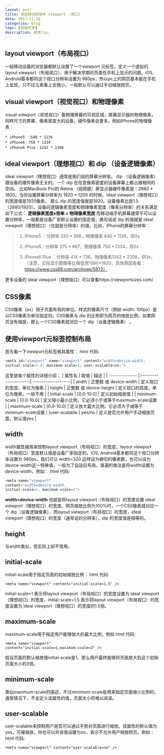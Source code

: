 ```yaml
---
layout: post
title: 说说移动前端中 viewport （视口）
date: 2017-11-28
categories: blog
tags: [前端开发]
description: 技术tip。
---
```

## layout viewport（布局视口）
一般移动设备的浏览器都默认设置了一个viewport 元标签，定义一个虚拟的layout viewport（布局视口），用于解决早期的页面在手机上显示的问题。iOS, Android基本都将这个视口分辨率设置为 980px，所以pc上的网页基本能在手机上呈现，只不过元素看上去很小，一般默认可以通过手动缩放网页。
## visual viewport（视觉视口）和物理像素
visual viewport（视觉视口）备物理屏幕的可视区域，屏幕显示器的物理像素，同样尺寸的屏幕，像素密度大的设备，硬件像素会更多。例如iPhone的物理像素：

	* iPhone5 ：640 * 1136
	* iPhone6：750 * 1334
	* iPhone6 Plus：1242 * 2208

## ideal viewport（理想视口）和 dip （设备逻辑像素）
ideal viewport（理想视口）通常是我们说的屏幕分辨率。
dip （设备逻辑像素）跟设备的硬件像素无关的。一个 dip 在任意像素密度的设备屏幕上都占据相同的空间。
比如MacBook Pro的 Retina （视网膜）屏显示器硬件像素是：2880 * 1800。当你设置屏幕分辨率为 1920 * 1200 的时候，ideal viewport（理想视口）的宽度值是1920像素， 那么 dip 的宽度值就是1920。设备像素比是1.5（2880/1920）。设备的逻辑像素宽度和物理像素宽度（像素分辨率）的关系满足如下公式：
**逻辑像素宽度x倍率 = 物理像素宽度**
而移动端手机屏幕通常不可以设置分辨率，一般都是设备厂家默认设置的固定值，换句话说 dip 的值就是 ideal viewport（理想视口）（也就是分辨率）的值，比如，iPhone的屏幕分辨率：
> 1. iPhone5 ：分辨率 320 * 568，物理像素 640 * 1136，@2x
>
>2. iPhone6：分辨率 375 * 667，物理像素 750 * 1334，@2x
>
>3. iPhone6 Plus ：分辨率 414 *  736，物理像素1242 * 2208，@3x，（注意，实际显示图像等比降低至1080×1920，具体原因查看：https://www.css88.com/archives/5972）
>

更多设备的 ideal viewport（理想视口）可以查看https://viewportsizes.com/
## CSS像素
CSS像素（px）用于页面布局的单位。样式的像素尺寸（例如 width: 100px）是以CSS像素为单位指定的。CSS像素与 dip 的比例即为网页的缩放比例，如果网页没有缩放，那么一个CSS像素就对应一个 dip（设备逻辑像素） 。
## 使用viewport元标签控制布局
首先看一下viewport元标签极其属性：
html 代码:
``` javascript
<meta id="viewport" name="viewport" content="width=device-width;
initial-scale=1.0; maximum-scale=1; user-scalable=no;">
```
这里是每个属性的详细介绍：
| 属性名         | 取值                   |  描述               |
| :-------------: |:---------------------:| :------------------:|
| width         | 正整数 或 device-width | 定义视口的宽度，单位为像素 |
| height        | 正整数 或 device-height      | 定义视口的高度，单位为像素，一般不用 |
| initial-scale | [0.0-10.0]      |    定义初始缩放值 |
| minimum-scale         | [0.0-10.0] | 定义缩小最小比例，它必须小于或等于maximum-scale设置 |
| maximum-scale         | [0.0-10.0] | 定义放大最大比例，它必须大于或等于minimum-scale设置 |
|user-scalable	         | yes/no | 定义是否允许用户手动缩放页面，默认值yes |





## width
width属性被用来控制layout viewport（布局视口）的宽度，layout viewport（布局视口）宽度默认值是设备厂家指定的。iOS, Android基本都将这个视口分辨率设置为 980px。我们可以 width=320 这样设为确切的像素数，也可以设为device-width这一特殊值，一般为了自适应布局，普遍的做法是将width设置为device-width，例如：
html 代码:
```js
<meta name="viewport"
content="width=device-width,
initial-scale=1, maximum-scale=1">
```
**width=device-width** 也就是将layout viewport（布局视口）的宽度设置 ideal viewport（理想视口）的宽度。网页缩放比例为100%时，一个CSS像素就对应一个 dip（设备逻辑像素），而layout viewport（布局视口）的宽度，ideal viewport（理想视口）的宽度（通常说的分辨率），dip 的宽度值是相等的。
## height
与width类似，但实际上却不常用。
## initial-scale
initial-scale用于指定页面的初始缩放比例：
html 代码:
```
<meta name="viewport" content="initial-scale=1.5" />
```
initial-scale=1 表示将layout viewport（布局视口）的宽度设置为 ideal viewport（理想视口）的宽度，initial-scale=1.5 表示将layout viewport（布局视口）的宽度设置为 ideal viewport（理想视口）的宽度的1.5倍。
## maximum-scale
maximum-scale用于指定用户能够放大的最大比例，例如
html 代码:
```
<meta name="viewport"
content="initial-scale=1,maximum-scale=3" />
```
假设页面的默认缩放值initial-scale是1，那么用户最终能够将页面放大到这个初始页面大小的3倍。
## minimum-scale
类似maximum-scale的描述，不过minimum-scale是用来指定页面缩小比例的。通常情况下，不会定义该属性的值，页面太小将难以阅读。
## user-scalable
user-scalable来控制用户是否可以通过手势对页面进行缩放。该属性的默认值为yes，可被缩放，你也可以将该值设置为no，表示不允许用户缩放网页。例如：
html 代码:
```
<meta name="viewport" content="user-scalable=no" />
```
